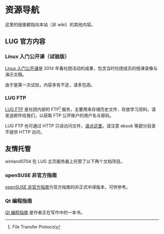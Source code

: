 ---
---

# 资源导航

这里的链接都指向本站（非 wiki）的其他内容。

## LUG 官方内容

### Linux 入门公开课（试验版）

[Linux 入门公开课](https://ftp.lug.ustc.edu.cn/course/)是 2014 年春社团活动的成果，包含当时社团成员的授课录像与演示文稿。

由于是第一次试验，内容多有不足，请多包涵。

### LUG FTP

[LUG FTP](ftp://ftp.lug.ustc.edu.cn/) 是社团内部的 FTP[^ftp] 服务，主要用来存储历史文件、存放学习资料。请发送邮件给我们，以获取 FTP 公开账户的用户名与密码。

LUG FTP 也可通过 HTTP 只读访问文件，[请点这里](http://ftp.lug.ustc.edu.cn/)。请注意 ebook 等部分目录不提供 HTTP 访问。

## 友情托管

winland0704 在 LUG 主页服务器上托管了以下两个文档项目。

### openSUSE 非官方指南

[openSUSE 非官方指南](https://opensuse-guide.ustclug.org/)为官方指南的非正式中译版本，可供参考。

### Qt 编程指南

[Qt 编程指南](https://qtguide.ustclug.org/) 是作者正在写作中的一本书。

[^ftp]: File Transfer Protocol
